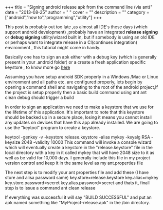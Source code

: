 
+++
title = "Signing android release apk from the command line (via ant)"
date = "2013-08-25"
author = " "
cover = ""
description = ""
category = ["android","how to","programming","utility"]
+++

This post is probably out too late ,as almost all IDE's these days (which support android development) ,probably have an Integrated **release signing** or **debug signing** utility/wizard built in, but if somebody is using an old IDE or perhaps want to integrate release in a CI(continues integration) environment , this tutorial might come in handy.

 Basically one has to sign an apk either with a debug key (which is generally present in your .android folder) or a create a fresh application specific keystore , to know more go [here](http://developer.android.com/tools/publishing/app-signing.html)

 Assuming you have setup android SDK properly in a Windows /Mac or Linux environment and all paths etc. are configured properly, lets begin by opening a command shell and navigating to the root of the android project,If the project is setup properly then a basic build command using ant ant clean debug should trigger a build

 In order to sign an application we need to make a keystore that we use for the lifetime of this application. It's important to note that this keystore should be backed up in a secure place, losing it means you cannot install any updates on devices that have this app already installed. We are going to use the "keytool" program to create a keystore.

 keytool -genkey -v -keystore release.keystore -alias mykey -keyalg RSA -keysize 2048 -validity 10000 This command will invoke a console wizard which will eventually create a keystore in the "release.keystore" file in the local directory with a key in it called mykey that will have 2048 size to it as well as be valid for 10,000 days. I generally include this file in my project version control and keep it in the same level as my ant.properties file

 The next step is to modify your ant properties file and add these (I have store and alisa password same) key.store=release.keystore key.alias=mykey key.store.password=secret key.alias.password=secret and thats it, finall step is to issue a command ant clean release

 If everything was successful it will say "BUILD SUCCESSFUL" and put an apk named something like "MyProject-release.apk" in the /bin directory.



